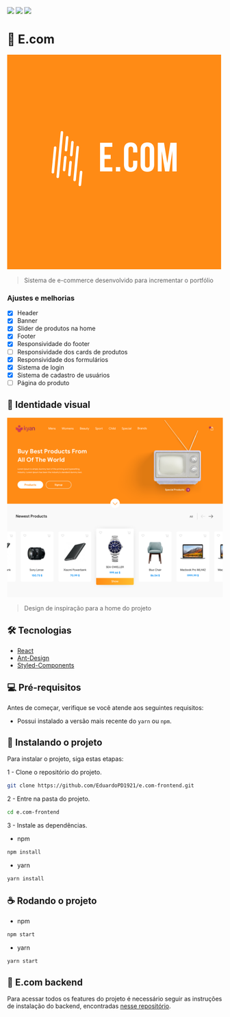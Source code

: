 <img src="https://img.shields.io/badge/GitHub-100000?style=for-the-badge&logo=github&logoColor=white" href="https://github.com/EduardoPD1921">
<img src="https://img.shields.io/badge/Twitter-1DA1F2?style=for-the-badge&logo=twitter&logoColor=white" href="https://twitter.com/duardoheleno">
<img src="https://img.shields.io/badge/Instagram-E4405F?style=for-the-badge&logo=instagram&logoColor=white" href="https://www.instagram.com/eduardo_gomes_heleno/">

# :convenience_store: E.com

<img src="./.github/assets/images/e.co.png">

> Sistema de e-commerce desenvolvido para incrementar o portfólio

### Ajustes e melhorias

- [x] Header
- [x] Banner
- [x] Slider de produtos na home
- [x] Footer
- [x] Responsividade do footer
- [ ] Responsividade dos cards de produtos
- [x] Responsividade dos formulários
- [x] Sistema de login
- [x] Sistema de cadastro de usuários
- [ ] Página do produto

## :large_orange_diamond: Identidade visual
<img src="./.github/assets/images/preview.png">

> Design de inspiração para a home do projeto

## :hammer_and_wrench: Tecnologias

- [React](https://pt-br.reactjs.org/)
- [Ant-Design](https://ant.design/)
- [Styled-Components](https://styled-components.com/)

## :computer: Pré-requisitos

Antes de começar, verifique se você atende aos seguintes requisitos:
- Possui instalado a versão mais recente do `yarn` ou `npm`.

## :rocket: Instalando o projeto

Para instalar o projeto, siga estas etapas:

1 - Clone o repositório do projeto.
```sh
git clone https://github.com/EduardoPD1921/e.com-frontend.git
```
2 - Entre na pasta do projeto.
```sh
cd e.com-frontend
```
3 - Instale as dependências.
- npm
```sh
npm install
```
- yarn
```sh
yarn install
```

## :coffee: Rodando o projeto

- npm
```sh
npm start
```

- yarn
```sh
yarn start
```


## :floppy_disk: E.com backend

Para acessar todos os features do projeto é necessário seguir as instruções de instalação do backend, encontradas [nesse repositório](https://github.com/EduardoPD1921/e.com-backend).